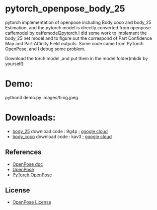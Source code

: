 # pytorch_openpose_body_25
pytorch implementation of openpose including Body coco and body_25 Estimation, and the pytorch model is directly converted from openpose caffemodel by caffemodel2pytorch.I did some work to implement the body_25 net model and to figure out the correspond of Part Confidence Map and Part Affinity Field outputs. Some code came from PyTorch OpenPose, and I debug some problem.

Download the torch model ,and put them in the model folder(mkdir by yourself)

# Demo:

python3 demo.py images/timg.jpeg

# Downloads:
* [body_25](https://pan.baidu.com/s/1CopeW-Em4Tm9H-Wl_hzVfg) download code : 9g4p ; [google cloud](https://drive.google.com/file/d/1ghXakEXhBMCdV78K6tCFTPp_vjJDWmcE/view?usp=sharing)
* [body_coco](https://pan.baidu.com/s/19Hjo5qEsNPoRt6zY6Ly4Lw) download code : kav3 ; [google cloud](https://drive.google.com/file/d/1VPiIxXk5KWEwdJlVVe5PDQ1QufMS1Zpk/view?usp=sharing)


## References
* [OpenPose doc](https://arxiv.org/abs/1812.08008)
* [OpenPose](https://github.com/CMU-Perceptual-Computing-Lab/openpose)
* [PyTorch OpenPose](https://github.com/Hzzone/pytorch-openpose)

## License
* [OpenPose License](https://github.com/CMU-Perceptual-Computing-Lab/openpose/blob/master/LICENSE)
